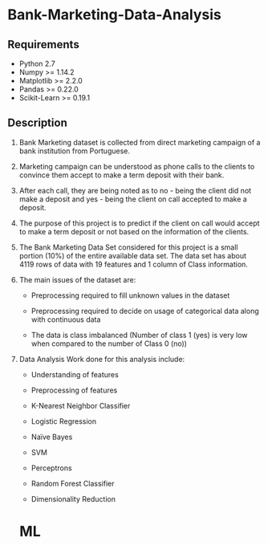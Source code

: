 # Bank-Marketing-Data-Analysis

## Requirements
* Python 2.7 
* Numpy >= 1.14.2
* Matplotlib >= 2.2.0
* Pandas >= 0.22.0
* Scikit-Learn >= 0.19.1

## Description

1. Bank Marketing dataset is collected from direct marketing campaign of a bank institution from Portuguese. 

2.  Marketing campaign can be understood as phone calls to the clients to convince them accept to make a term deposit with their bank. 
 
3. After each call, they are being noted as to no - being the client did not make a deposit and yes - being the client on call accepted to make a deposit. 

4. The purpose of this project is to predict if the client on call would accept to make a term deposit or not based on the information of the clients. 

5. The Bank Marketing Data Set considered for this project is a small portion (10%) of the entire available data set. The data set has about 4119 rows of data with 19 features and 1 column of Class information. 

6. The main issues of the dataset are: 

    * Preprocessing required to fill unknown values in the dataset 
    
    * Preprocessing required to decide on usage of categorical data along with continuous data  
    
    * The data is class imbalanced (Number of class 1 (yes) is very low when compared to the number of Class 0 (no)) 
    
7. Data Analysis Work done for this analysis include:  

    * Understanding of features 
    
    * Preprocessing of features  
    
    * K-Nearest Neighbor Classifier 
     
    * Logistic Regression 
    
    * Naïve Bayes 
    
    * SVM  
    
    * Perceptrons 
    
    * Random Forest Classifier  
    
    * Dimensionality Reduction 
    # ML
